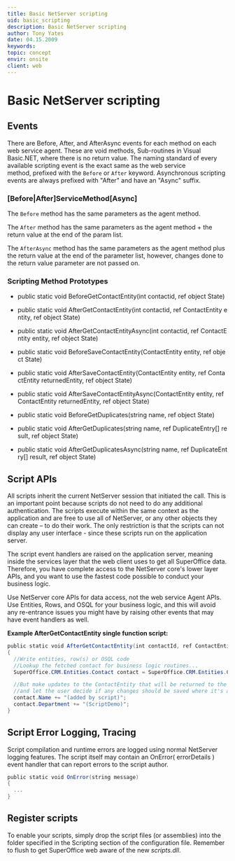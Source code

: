 ```yaml
---
title: Basic NetServer scripting
uid: basic_scripting
description: Basic NetServer scripting
author: Tony Yates
date: 04.15.2009
keywords:
topic: concept
envir: onsite
client: web
---
```


# Basic NetServer scripting

## Events

There are Before, After, and AfterAsync events for each method on each web service agent. These are void methods, Sub-routines in Visual Basic.NET, where there is no return value. The naming standard of every available scripting event is the exact same as the web service method, prefixed with the `Before` or `After` keyword. Asynchronous scripting events are always prefixed with "After" and have an "Async" suffix.

### \[Before|After\]ServiceMethod\[Async\]

The `Before` method has the same parameters as the agent method.

The `After` method has the same parameters as the agent method + the return value at the end of the param list.

The `AfterAsync` method has the same parameters as the agent method plus the return value at the end of the parameter list, however, changes done to the return value parameter are not passed on.

### Scripting Method Prototypes

* public static void BeforeGetContactEntity(int contactid, ref object State)
* public static void AfterGetContactEntity(int contactid, ref ContactEntity entity, ref object State)
* public static void AfterGetContactEntityAsync(int contactid, ref ContactEntity entity, ref object State)

* public static void BeforeSaveContactEntity(ContactEntity entity, ref object State)
* public static void AfterSaveContactEntity(ContactEntity entity, ref ContactEntity returnedEntity, ref object State)
* public static void AfterSaveContactEntityAsync(ContactEntity entity, ref ContactEntity returnedEntity, ref object State)

* public static void BeforeGetDuplicates(string name, ref object State)
* public static void AfterGetDuplicates(string name, ref DuplicateEntry\[\] result, ref object State)
* public static void AfterGetDuplicatesAsync(string name, ref DuplicateEntry\[\] result, ref object State)

## Script APIs

All scripts inherit the current NetServer session that initiated the call. This is an important point because scripts do not need to do any additional authentication. The scripts execute within the same context as the application and are free to use all of NetServer, or any other objects they can create – to do their work. The only restriction is that the scripts can not display any user interface - since these scripts run on the application server.

The script event handlers are raised on the application server, meaning inside the services layer that the web client uses to get all SuperOffice data. Therefore, you have complete access to the NetServer core's lower layer APIs, and you want to use the fastest code possible to conduct your business logic.

Use NetServer core APIs for data access, not the web service Agent APIs. Use Entities, Rows, and OSQL for your business logic, and this will avoid any re-entrance issues you might have by raising other events that may have event handlers as well.

**Example AfterGetContactEntity single function script:**

```csharp
public static void AfterGetContactEntity(int contactId, ref ContactEntity contact, ref object state)
{
  //Write entities, row(s) or OSQL code
  //Lookup the fetched contact for business logic routines...
  SuperOffice.CRM.Entities.Contact contact = SuperOffice.CRM.Entities.Contact.GetFromIdxContactId(contactId);

  //But make updates to the ContactEntity that will be returned to the web client
  //and let the user decide if any changes should be saved where it's appropriate.
  contact.Name += "(added by script)";
  contact.Department += "(ScriptDemo)";
}
```

## Script Error Logging, Tracing

Script compilation and runtime errors are logged using normal NetServer logging features. The script itself may contain an OnError( errorDetails ) event handler that can report errors to the script author.

```csharp
public static void OnError(string message)
{
  ...
}
```

## Register scripts

To enable your scripts, simply drop the script files (or assemblies) into the folder specified in the Scripting section of the configuration file. Remember to flush to get SuperOffice web aware of the new *scripts.dll*.
